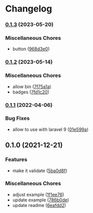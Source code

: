 # Changelog

### [0.1.3](https://www.github.com/brokeyourbike/country-validation-laravel/compare/v0.1.2...v0.1.3) (2023-05-20)


### Miscellaneous Chores

* button ([968d3e0](https://www.github.com/brokeyourbike/country-validation-laravel/commit/968d3e006413d275d41b5dd13ae813c57194f97f))

### [0.1.2](https://www.github.com/brokeyourbike/country-validation-laravel/compare/v0.1.1...v0.1.2) (2023-05-14)


### Miscellaneous Chores

* allow bin ([7f75a1a](https://www.github.com/brokeyourbike/country-validation-laravel/commit/7f75a1ab1429beaf80deb60f0504f2a752fd3dac))
* badges ([7fd1c20](https://www.github.com/brokeyourbike/country-validation-laravel/commit/7fd1c2021a3d0261c3f10f60dd0ebb32d6a9f70b))

### [0.1.1](https://www.github.com/brokeyourbike/country-validation-laravel/compare/v0.1.0...v0.1.1) (2022-04-06)


### Bug Fixes

* allow to use with laravel 9 ([01e599a](https://www.github.com/brokeyourbike/country-validation-laravel/commit/01e599afcddf0e5d987165357e6a1676e6d3b100))

## 0.1.0 (2021-12-21)


### Features

* make it validate ([5ba0d8f](https://www.github.com/brokeyourbike/country-validation-laravel/commit/5ba0d8f5a8f992fc13bd15c4bb018229019db678))


### Miscellaneous Chores

* adjust example ([1f1ee76](https://www.github.com/brokeyourbike/country-validation-laravel/commit/1f1ee76888b5c498153d646ee452b9ee2302c6a6))
* update example ([786b0de](https://www.github.com/brokeyourbike/country-validation-laravel/commit/786b0de514c48a6f3675908c911c4db4d7ee126a))
* update readme ([6eafdd2](https://www.github.com/brokeyourbike/country-validation-laravel/commit/6eafdd28d22113b5e56a1f38e2b0489209973598))
